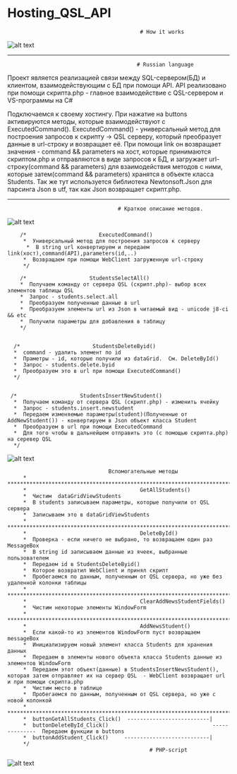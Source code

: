  # Hosting_QSL_API
                                              # How it works
![alt text](https://cloud.githubusercontent.com/assets/24619416/25585736/bf75c698-2ea4-11e7-9114-5a2c56b4629e.png)
**********************************************************************************************************************
                                             # Russian language
   Проект является реализацией связи между SQL-сервером(БД) и клиентом, взаимодействующим с БД при помощи API.
   API реализовано при помощи скрипта.php - главное взаимодействие с QSL-сервером и VS-программы на C#
   
Подключаемся к своему хостингу.
При нажатие на buttons активируются методы, которые взаимодействуют с ExecutedCommand().
ExecutedCommand() - универсальный метод для построения запросов к скрипту -> QSL серверу, который преобразует данные 
в url-строку и возвращает её.
 При помощи link он возвращает значения - command && parameters на хост, которые принимаются скриптом.php и отправляются в виде запросов 
к БД, и загружает url-строку(command && parameters) для взаимодействия методов с ними, которые затем(command && parameters) хранятся в 
объекте класса Students.
Так же тут используется библиотека Newtonsoft.Json для парсинга Json в utf, так как Json возвращает скрипт.php.
***********************************************************************************************************************************
                                       # Краткое описание методов.
 ![alt text](https://cloud.githubusercontent.com/assets/24619416/25585534/c52b1c4c-2ea3-11e7-9a11-c59d3177e2c8.png)                                      
                                              
        /*                       ExecutedCommand()
         *  Универсальный метод для построения запросов к серверу 
          *  В string url конвертируем и передаем link(хост),command(API),parameters(id,..)
         *  Возвращаем при помощи WebClient загруженную url-строку
         */      
      
        /*                    StudentsSelectAll()
        *  Получаем команду от сервера QSL (скрипт.php)- выбор всех элементов таблицы QSL
        *  Запрос - students.select.all
        *  Преобразуем полученные данные в url 
        *  Преобразуем элементы url из Json в читаемый вид - unicode j8-ci && etc
        *  Получили параметры для добавления в таблицу
        */
        

      /*                       StudentsDeleteByid()
      *  command - удалить элемент по id 
      *  Праметры - id, которые получили из dataGrid.  Cм. DeleteById()
      *  Запрос - students.delete.byid
      *  Преобразуем это в url при помощи ExecutedCommand()
      */
        

     /*                    StudentsInsertNewStudent()
      *  Получаем команду от сервера QSL (скрипт.php) - изменить ячейку
      *  Запрос - students.insert.newstudent
      *  Передаем изменяемые параметры(student)(Полученные от AddNewStudent()) - конвертируем в Json объект класса Student
      *  Преобразуем в url при помощи ExecutedCommand
      *  Для того чтобы в дальнейшем отправить это (с помощью скрипта.php) на серевер QSL
      */
      
  ![alt text](https://cloud.githubusercontent.com/assets/24619416/25585757/d4d5583c-2ea4-11e7-83e6-444251092f92.png)
     
                                    Вспомогательные методы
         *  ***************************************************************************                                
         *                                    GetAllStudents()
         *  Чистим  dataGridViewStudents
         *  В students записываем параметры, которые получили от QSL сервера
         *  Записываем это в dataGridViewStudents
         *  ****************************************************************************
         *                                    DeleteById()
         *  Проверка - если ничего не выбрано, то возвращаем один раз MessageBox             
         *  В string id записываем данные из ячеек, выбранные пользователем      
         *  Передаем id в StudentsDeleteByid()
         *  Которое возвратил WebClient и принял скрипт
         *  Пробегаемся по данным, полученным от QSL сервера, но уже без удаленной колонки таблицы        
         *  ***************************************************************************************
         *                                    ClearAddNewsStudentFields()
         *  Чистим некоторые элементы WindowForm      
         *  *********************************************************************************         
         *                                    AddNewsStudent()
         *  Если какой-то из элементов WindowForm пуст возвращаем messageBox                            
         *  Инициализируем новый элемент класса Students для хранения данных                                    
         *  Передаем в элементы нового объекта класса Students данные из элементов WindowForm                           
         *  Передаем этот объект(данные) в StudentsInsertNewsStudent(), которая затем отправляет их на сервер QSL  - WebClient возвращает url и при помощи скрипта.php
         *  Чистим место в таблице
         *  Пробегаемся по данным, полученным от QSL сервера, но уже с новой колонкой       
         *  ********************************************************************************************
         *  buttonGetAllStudents_Click()  --------------------------|
         *  buttonDeleteById_Click()                                 --------------  Передаем функции в buttons
         *  buttonAddStudent_Click()     ---------------------------|                 
         */
                                                 # PHP-script   
   ![alt text](https://cloud.githubusercontent.com/assets/24619416/25585954/baa903a4-2ea5-11e7-92e6-955741ec8a68.png)                                         


